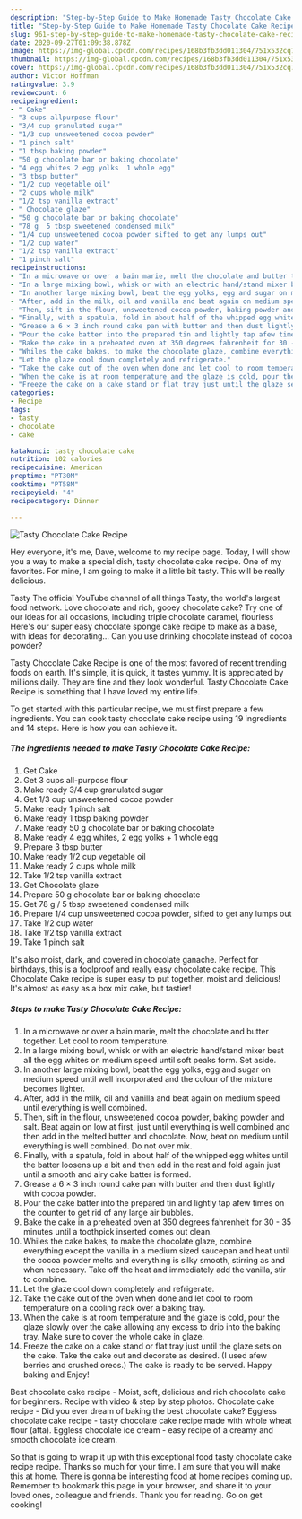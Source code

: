 ```yaml
---
description: "Step-by-Step Guide to Make Homemade Tasty Chocolate Cake Recipe"
title: "Step-by-Step Guide to Make Homemade Tasty Chocolate Cake Recipe"
slug: 961-step-by-step-guide-to-make-homemade-tasty-chocolate-cake-recipe
date: 2020-09-27T01:09:38.878Z
image: https://img-global.cpcdn.com/recipes/168b3fb3dd011304/751x532cq70/tasty-chocolate-cake-recipe-recipe-main-photo.jpg
thumbnail: https://img-global.cpcdn.com/recipes/168b3fb3dd011304/751x532cq70/tasty-chocolate-cake-recipe-recipe-main-photo.jpg
cover: https://img-global.cpcdn.com/recipes/168b3fb3dd011304/751x532cq70/tasty-chocolate-cake-recipe-recipe-main-photo.jpg
author: Victor Hoffman
ratingvalue: 3.9
reviewcount: 6
recipeingredient:
- " Cake"
- "3 cups allpurpose flour"
- "3/4 cup granulated sugar"
- "1/3 cup unsweetened cocoa powder"
- "1 pinch salt"
- "1 tbsp baking powder"
- "50 g chocolate bar or baking chocolate"
- "4 egg whites 2 egg yolks  1 whole egg"
- "3 tbsp butter"
- "1/2 cup vegetable oil"
- "2 cups whole milk"
- "1/2 tsp vanilla extract"
- " Chocolate glaze"
- "50 g chocolate bar or baking chocolate"
- "78 g  5 tbsp sweetened condensed milk"
- "1/4 cup unsweetened cocoa powder sifted to get any lumps out"
- "1/2 cup water"
- "1/2 tsp vanilla extract"
- "1 pinch salt"
recipeinstructions:
- "In a microwave or over a bain marie, melt the chocolate and butter together. Let cool to room temperature."
- "In a large mixing bowl, whisk or with an electric hand/stand mixer beat all the egg whites on medium speed until soft peaks form. Set aside."
- "In another large mixing bowl, beat the egg yolks, egg and sugar on medium speed until well incorporated and the colour of the mixture becomes lighter."
- "After, add in the milk, oil and vanilla and beat again on medium speed until everything is well combined."
- "Then, sift in the flour, unsweetened cocoa powder, baking powder and salt. Beat again on low at first, just until everything is well combined and then add in the melted butter and chocolate. Now, beat on medium until everything is well combined. Do not over mix."
- "Finally, with a spatula, fold in about half of the whipped egg whites until the batter loosens up a bit and then add in the rest and fold again just until a smooth and airy cake batter is formed."
- "Grease a 6 × 3 inch round cake pan with butter and then dust lightly with cocoa powder."
- "Pour the cake batter into the prepared tin and lightly tap afew times on the counter to get rid of any large air bubbles."
- "Bake the cake in a preheated oven at 350 degrees fahrenheit for 30 - 35 minutes until a toothpick inserted comes out clean."
- "Whiles the cake bakes, to make the chocolate glaze, combine everything except the vanilla in a medium sized saucepan and heat until the cocoa powder melts and everything is silky smooth, stirring as and when necessary. Take off the heat and immediately add the vanilla, stir to combine."
- "Let the glaze cool down completely and refrigerate."
- "Take the cake out of the oven when done and let cool to room temperature on a cooling rack over a baking tray."
- "When the cake is at room temperature and the glaze is cold, pour the glaze slowly over the cake allowing any excess to drip into the baking tray. Make sure to cover the whole cake in glaze."
- "Freeze the cake on a cake stand or flat tray just until the glaze sets on the cake. Take the cake out and decorate as desired. (I used afew berries and crushed oreos.) The cake is ready to be served. Happy baking and Enjoy!"
categories:
- Recipe
tags:
- tasty
- chocolate
- cake

katakunci: tasty chocolate cake 
nutrition: 102 calories
recipecuisine: American
preptime: "PT30M"
cooktime: "PT58M"
recipeyield: "4"
recipecategory: Dinner

---
```



![Tasty Chocolate Cake Recipe](https://img-global.cpcdn.com/recipes/168b3fb3dd011304/751x532cq70/tasty-chocolate-cake-recipe-recipe-main-photo.jpg)

Hey everyone, it's me, Dave, welcome to my recipe page. Today, I will show you a way to make a special dish, tasty chocolate cake recipe. One of my favorites. For mine, I am going to make it a little bit tasty. This will be really delicious.

Tasty The official YouTube channel of all things Tasty, the world&#39;s largest food network. Love chocolate and rich, gooey chocolate cake? Try one of our ideas for all occasions, including triple chocolate caramel, flourless Here&#39;s our super easy chocolate sponge cake recipe to make as a base, with ideas for decorating… Can you use drinking chocolate instead of cocoa powder?

Tasty Chocolate Cake Recipe is one of the most favored of recent trending foods on earth. It's simple, it is quick, it tastes yummy. It is appreciated by millions daily. They are fine and they look wonderful. Tasty Chocolate Cake Recipe is something that I have loved my entire life.


To get started with this particular recipe, we must first prepare a few ingredients. You can cook tasty chocolate cake recipe using 19 ingredients and 14 steps. Here is how you can achieve it.

<!--inarticleads1-->

##### The ingredients needed to make Tasty Chocolate Cake Recipe:

1. Get  Cake
1. Get 3 cups all-purpose flour
1. Make ready 3/4 cup granulated sugar
1. Get 1/3 cup unsweetened cocoa powder
1. Make ready 1 pinch salt
1. Make ready 1 tbsp baking powder
1. Make ready 50 g chocolate bar or baking chocolate
1. Make ready 4 egg whites, 2 egg yolks + 1 whole egg
1. Prepare 3 tbsp butter
1. Make ready 1/2 cup vegetable oil
1. Make ready 2 cups whole milk
1. Take 1/2 tsp vanilla extract
1. Get  Chocolate glaze
1. Prepare 50 g chocolate bar or baking chocolate
1. Get 78 g / 5 tbsp sweetened condensed milk
1. Prepare 1/4 cup unsweetened cocoa powder, sifted to get any lumps out
1. Take 1/2 cup water
1. Take 1/2 tsp vanilla extract
1. Take 1 pinch salt


It&#39;s also moist, dark, and covered in chocolate ganache. Perfect for birthdays, this is a foolproof and really easy chocolate cake recipe. This Chocolate Cake recipe is super easy to put together, moist and delicious! It&#39;s almost as easy as a box mix cake, but tastier! 

<!--inarticleads2-->

##### Steps to make Tasty Chocolate Cake Recipe:

1. In a microwave or over a bain marie, melt the chocolate and butter together. Let cool to room temperature.
1. In a large mixing bowl, whisk or with an electric hand/stand mixer beat all the egg whites on medium speed until soft peaks form. Set aside.
1. In another large mixing bowl, beat the egg yolks, egg and sugar on medium speed until well incorporated and the colour of the mixture becomes lighter.
1. After, add in the milk, oil and vanilla and beat again on medium speed until everything is well combined.
1. Then, sift in the flour, unsweetened cocoa powder, baking powder and salt. Beat again on low at first, just until everything is well combined and then add in the melted butter and chocolate. Now, beat on medium until everything is well combined. Do not over mix.
1. Finally, with a spatula, fold in about half of the whipped egg whites until the batter loosens up a bit and then add in the rest and fold again just until a smooth and airy cake batter is formed.
1. Grease a 6 × 3 inch round cake pan with butter and then dust lightly with cocoa powder.
1. Pour the cake batter into the prepared tin and lightly tap afew times on the counter to get rid of any large air bubbles.
1. Bake the cake in a preheated oven at 350 degrees fahrenheit for 30 - 35 minutes until a toothpick inserted comes out clean.
1. Whiles the cake bakes, to make the chocolate glaze, combine everything except the vanilla in a medium sized saucepan and heat until the cocoa powder melts and everything is silky smooth, stirring as and when necessary. Take off the heat and immediately add the vanilla, stir to combine.
1. Let the glaze cool down completely and refrigerate.
1. Take the cake out of the oven when done and let cool to room temperature on a cooling rack over a baking tray.
1. When the cake is at room temperature and the glaze is cold, pour the glaze slowly over the cake allowing any excess to drip into the baking tray. Make sure to cover the whole cake in glaze.
1. Freeze the cake on a cake stand or flat tray just until the glaze sets on the cake. Take the cake out and decorate as desired. (I used afew berries and crushed oreos.) The cake is ready to be served. Happy baking and Enjoy!


Best chocolate cake recipe - Moist, soft, delicious and rich chocolate cake for beginners. Recipe with video &amp; step by step photos. Chocolate cake recipe - Did you ever dream of baking the best chocolate cake? Eggless chocolate cake recipe - tasty chocolate cake recipe made with whole wheat flour (atta). Eggless chocolate ice cream - easy recipe of a creamy and smooth chocolate ice cream. 

So that is going to wrap it up with this exceptional food tasty chocolate cake recipe recipe. Thanks so much for your time. I am sure that you will make this at home. There is gonna be interesting food at home recipes coming up. Remember to bookmark this page in your browser, and share it to your loved ones, colleague and friends. Thank you for reading. Go on get cooking!
